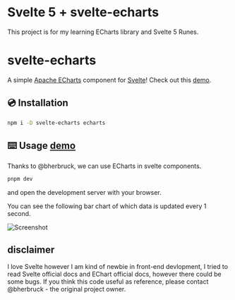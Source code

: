 # Svelte 5 + svelte-echarts

This project is for my learning ECharts library and Svelte 5 Runes.

# svelte-echarts

A simple [Apache ECharts](https://echarts.apache.org/) component for [Svelte](https://svelte.dev/)! Check out this [demo](https://bherbruck.github.io/svelte-echarts/).

## 💿 Installation

```bash
npm i -D svelte-echarts echarts
```

## ⌨️ Usage [demo](https://bherbruck.github.io/svelte-echarts/)

Thanks to @bherbruck, we can use ECharts in svelte components.

```bash
pnpm dev
```

and open the development server with your browser.

You can see the following bar chart of which data is updated every 1 second.

![Screenshot]("./static/echart-screenshot-dark-theme.png")

## disclaimer

I love Svelte however I am kind of newbie in front-end devlopment, I tried to read Svelte official docs and EChart official docs, however there could be some bugs.
If you think this code useful as reference, please contact @bherbruck - the original project owner.
